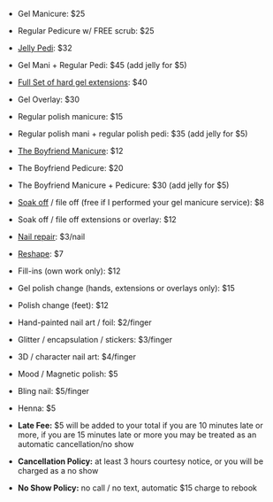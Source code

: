 * Gel Manicure: $25
* Regular Pedicure w/ FREE scrub: $25
* [Jelly Pedi](https://www.instagram.com/p/BRd5XWQFAv4/): $32
* Gel Mani \+ Regular Pedi: $45 (add jelly for $5)

* [Full Set of hard gel extensions](https://www.instagram.com/p/BTNK9dEFA2C/): $40

* Gel Overlay: $30

* Regular polish manicure: $15
* Regular polish mani \+ regular polish pedi: $35 (add jelly for $5)

* [The Boyfriend Manicure](https://www.instagram.com/p/BQ_nNczlOC9/): $12
* The Boyfriend Pedicure: $20
* The Boyfriend Manicure \+ Pedicure: $30 (add jelly for $5)

* [Soak off](https://www.instagram.com/p/BMXVMnRhzVl/) / file off (free if I performed your gel manicure service): $8
* Soak off / file off extensions or overlay: $12
* [Nail repair](https://www.instagram.com/p/BTEiXW4FfAT/): $3/nail
* [Reshape](https://www.instagram.com/p/BTB6E8FFLMo/): $7
* Fill-ins (own work only): $12
* Gel polish change (hands, extensions or overlays only): $15
* Polish change (feet): $12

* Hand-painted nail art / foil: $2/finger
* Glitter / encapsulation / stickers: $3/finger
* 3D / character nail art: $4/finger
* Mood / Magnetic polish: $5
* Bling nail: $5/finger
* Henna: $5

* **Late Fee:** $5 will be added to your total if you are 10 minutes late or more, if you are 15 minutes late or more you may be treated as an automatic cancellation/no show
* **Cancellation Policy:** at least 3 hours courtesy notice, or you will be charged as a no show
* **No Show Policy:** no call / no text, automatic $15 charge to rebook

